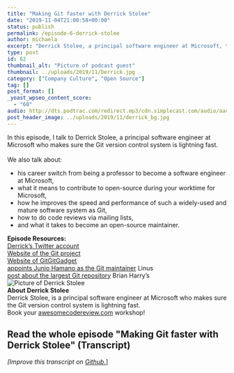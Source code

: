 ```yaml
---
title: "Making Git faster with Derrick Stolee"
date: "2019-11-04T21:00:58+00:00"
status: publish
permalink: /episode-6-derrick-stolee
author: michaela
excerpt: "Derrick Stolee, a principal software engineer at Microsoft, tells us how to make the Git version control system lightning fast."
type: post
id: 62
thumbnail_alt: "Picture of podcast guest"
thumbnail: ../uploads/2019/11/Derrick.jpg
category: ["Company Culture", "Open Source"]
tag: []
post_format: []
_yoast_wpseo_content_score:
  - "60"
audio: http://dts.podtrac.com/redirect.mp3/cdn.simplecast.com/audio/aaca90/aaca909a-e34f-49ae-a86f-f59e4fa807f0/24a6aef5-fc1a-48a1-9bd9-f6d59ae1ac86/derrick-stolee-ready_tc.mp3
post_header_image: ../uploads/2019/11/derrick_bg.jpg
---
```


<div class="episode-about">
In this episode, I talk to Derrick Stolee, a principal software engineer at Microsoft who makes sure the Git version control system is lightning fast.
<br/> <br/>We also talk about:
<ul>
<li> his career switch from being a professor to become a software engineer at Microsoft,</li>
<li> what it means to contribute to open-source during your worktime for Microsoft,</li>
<li> how he improves the speed and performance of such a widely-used and mature software system as Git,</li>
<li> how to do code reviews via mailing lists,</li>
<li> and what it takes to become an open-source maintainer.</li>
</ul>
</div>
<div class=" episode-links">
<b>Episode Resources:</b><br/>
<a href="https://twitter.com/stolee">Derrick’s Twitter account</a><br/>
<a href="https://git-scm.com/community">Website of the Git project</a><br/>
<a href="https://gitgitgadget.github.io/">Website of GitGitGadget</a><br/>
<a href="https://lwn.net/Articles/145123/">appoints Junio Hamano as the Git maintainer</a> Linus<br/>
<a href="https://devblogs.microsoft.com/bharry/the-largest-git-repo-on-the-planet/">post about the largest Git repository</a> Brian Harry’s<br/>
</div>

<div class="row pt-2 align-items-center">
<div class="col-4 guest-picture">
<img src="../uploads/2019/11/Derrick.jpg" alt="Picture of Derrick Stolee"/>
</div>
<div class="col-8 guest-about">
<b>About Derrick Stolee</b><br/>
Derrick Stolee, is a principal software engineer at Microsoft who makes sure the Git version control system is lightning fast.
</div>
</div>

<div class="sponsorship">
Book your <a href="https://www.michaelagreiler.com/workshops">awesomecodereview.com</a> workshop!
</div>

## Read the whole episode "Making Git faster with Derrick Stolee" (Transcript)

_\[Improve this transcript on [Github](https://github.com/mgreiler/se-unlocked/tree/master/Transcripts)_[.](https://github.com/mgreiler/se-unlocked/tree/master/Transcripts)\]
